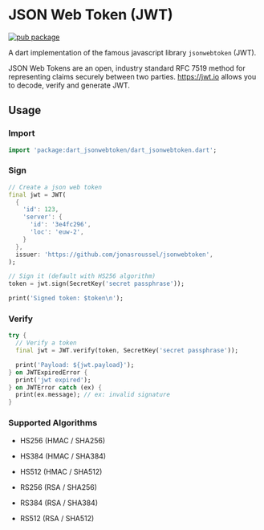 # JSON Web Token (JWT)
[![pub package](https://img.shields.io/pub/v/dart_jsonwebtoken.svg)](https://pub.dev/packages/dart_jsonwebtoken)

A dart implementation of the famous javascript library `jsonwebtoken` (JWT).

JSON Web Tokens are an open, industry standard RFC 7519 method for representing claims securely between two parties.
https://jwt.io allows you to decode, verify and generate JWT.

## Usage

### Import
```dart
import 'package:dart_jsonwebtoken/dart_jsonwebtoken.dart';
```

### Sign

```dart
// Create a json web token
final jwt = JWT(
  {
    'id': 123,
    'server': {
      'id': '3e4fc296',
      'loc': 'euw-2',
    }
  },
  issuer: 'https://github.com/jonasroussel/jsonwebtoken',
);

// Sign it (default with HS256 algorithm)
token = jwt.sign(SecretKey('secret passphrase'));

print('Signed token: $token\n');
```

### Verify

```dart
try {
  // Verify a token
  final jwt = JWT.verify(token, SecretKey('secret passphrase'));

  print('Payload: ${jwt.payload}');
} on JWTExpiredError {
  print('jwt expired');
} on JWTError catch (ex) {
  print(ex.message); // ex: invalid signature
}
```


### Supported Algorithms

- HS256 (HMAC / SHA256)
- HS384 (HMAC / SHA384)
- HS512 (HMAC / SHA512)

- RS256 (RSA / SHA256)
- RS384 (RSA / SHA384)
- RS512 (RSA / SHA512)
